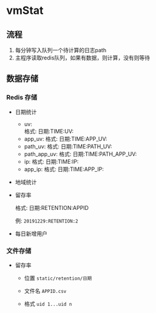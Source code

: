 # vmStat
 
## 流程

1. 每分钟写入队列一个待计算的日志path
2. 主程序读取redis队列，如果有数据，则计算，没有则等待



## 数据存储

### Redis 存储

- 日期统计
    - uv:  
        格式: 日期:TIME:UV:
    - app_uv:
        格式: 日期:TIME:APP_UV:
    - path_uv:
        格式: 日期:TIME:PATH_UV:
    - path_app_uv:
        格式: 日期:TIME:PATH_APP_UV:
    - ip:
        格式: 日期:TIME:IP:
    - app_ip:
        格式: 日期:TIME:APP_IP:
- 地域统计

- 留存率

    格式:  日期:RETENTION:APPID
    
    例: `20191229:RETENTION:2`

- 每日新增用户

### 文件存储

- 留存率

    - 位置 `static/retention/日期`
    
    - 文件名 `APPID.csv`
    
    - 格式 `uid 1...uid n`